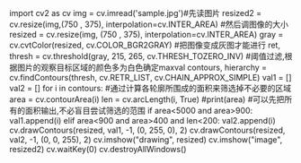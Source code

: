 import cv2 as cv
img = cv.imread('sample.jpg')#先读图片
resized2 = cv.resize(img,(750 , 375), interpolation=cv.INTER_AREA)     #然后调图像的大小
resized = cv.resize(img, (750 , 375), interpolation=cv.INTER_AREA)
gray = cv.cvtColor(resized, cv.COLOR_BGR2GRAY)                             #把图像变成灰图才能进行
ret, thresh = cv.threshold(gray, 215, 265, cv.THRESH_TOZERO_INV) #阈值过滤,根据图片的观察目标区域的颜色多为白色确定maxval
contours, hierarchy = cv.findContours(thresh, cv.RETR_LIST, cv.CHAIN_APPROX_SIMPLE)
val1 = []
val2 = []
for i in contours:            #通过计算各轮廓所围成的面积来筛选掉不必要的区域
    area = cv.contourArea(i)
    len = cv.arcLength(i, True)
    #print(area)                             #可以先把所有的面积输出,不必盲目尝试筛选的范围
    if area<5000 and area>900:
        val1.append(i)
    elif area<900 and area>400 and len<200:
        val2.append(i)
cv.drawContours(resized, val1, -1, (0, 255, 0), 2)
cv.drawContours(resized, val2, -1, (0, 0, 255), 2)
cv.imshow("drawing", resized)
cv.imshow("image", resized2)
cv.waitKey(0)
cv.destroyAllWindows()